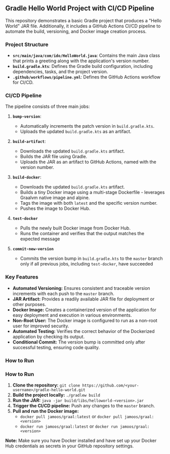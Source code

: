 ## Gradle Hello World Project with CI/CD Pipeline

This repository demonstrates a basic Gradle project that produces a "Hello World" JAR file. Additionally, it includes a GitHub Actions CI/CD pipeline to automate the build, versioning, and Docker image creation process.

### Project Structure

*   **`src/main/java/com/ido/HelloWorld.java`**: Contains the main Java class that prints a greeting along with the application's version number.
*   **`build.gradle.kts`**: Defines the Gradle build configuration, including dependencies, tasks, and the project version.
*   **`.github/workflows/pipeline.yml`**: Defines the GitHub Actions workflow for CI/CD.

### CI/CD Pipeline

The pipeline consists of three main jobs:

1.  **`bump-version`**: 
    *   Automatically increments the patch version in `build.gradle.kts`.
    *   Uploads the updated `build.gradle.kts` as an artifact.

2.  **`build-artifact`**:
    *   Downloads the updated `build.gradle.kts` artifact.
    *   Builds the JAR file using Gradle.
    *   Uploads the JAR as an artifact to GitHub Actions, named with the version number.

3.  **`build-docker`**:
    *   Downloads the updated `build.gradle.kts` artifact.
    *   Builds a tiny Docker image using a multi-stage Dockerfile - leverages Graalvm native image and alpine.
    *   Tags the image with both `latest` and the specific version number.
    *   Pushes the image to Docker Hub.

4.  **`test-docker`**
    *   Pulls the newly built Docker image from Docker Hub.
    *   Runs the container and verifies that the output matches the expected message
5.  **`commit-new-version`**
    *   Commits the version bump in `build.gradle.kts` to the `master` branch only if all previous jobs, including `test-docker`, have succeeded

### Key Features

*   **Automated Versioning:** Ensures consistent and traceable version increments with each push to the `master` branch.
*   **JAR Artifact:** Provides a readily available JAR file for deployment or other purposes.
*   **Docker Image:** Creates a containerized version of the application for easy deployment and execution in various environments.
*   **Non-Root User:** The Docker image is configured to run as a non-root user for improved security.
*   **Automated Testing:** Verifies the correct behavior of the Dockerized application by checking its output.
*   **Conditional Commit:** The version bump is committed only after successful testing, ensuring code quality.

### How to Run

### How to Run

1.  **Clone the repository:** `git clone https://github.com/<your-username>/gradle-hello-world.git`
2.  **Build the project locally:** `./gradlew build`
3.  **Run the JAR:** `java -jar build/libs/helloworld-<version>.jar`
4.  **Trigger the CI/CD pipeline:** Push any changes to the `master` branch.
5.  **Pull and run the Docker image:** 
    *   `docker pull jamoos/graal:latest` or `docker pull jamoos/graal:<version>`
    *   `docker run jamoos/graal:latest` or `docker run jamoos/graal:<version>`

**Note:** Make sure you have Docker installed and have set up your Docker Hub credentials as secrets in your GitHub repository settings.

